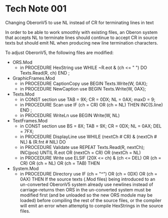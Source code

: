 # Tech Note 001
Changing OberonV5 to use NL instead of CR for terminating lines in text

In order to be able to work smoothly with existing files, an Oberon system that accepts NL to terminate lines should continue to accept CR in source texts but should emit NL when producing new line termination characters.

To adjust OberonV5, the following files are modified:
* ORS.Mod 
    * in PROCEDURE HexString use WHILE ~R.eot & (ch <= " ") DO Texts.Read(R, ch) END ;
* GraphicFrames.Mod
    * in PROCEDURE CaptionCopy use   BEGIN Texts.Write(W, 0AX);
    * in PROCEDURE NewCaption use   BEGIN Texts.Write(W, 0AX);
* Texts.Mod
    * in CONST section use     TAB = 9X; CR = 0DX; NL = 0AX;  maxD = 9;
    * in PROCEDURE Scan use       IF (ch = CR) OR (ch = NL) THEN INC(S.line) END ;
    * in PROCEDURE WriteLn use   BEGIN Write(W, NL)
* TextFrames.Mod
    * in CONST section use     BS = 8X; TAB = 9X; CR = 0DX; NL = 0AX; DEL = 7FX;
    * in PROCEDURE DisplayLine use     WHILE (nextCh # CR) & (nextCh # NL) & (R.fnt # NIL) DO
    * in PROCEDURE Validate use       REPEAT Texts.Read(R, nextCh); INC(pos) UNTIL R.eot OR (nextCh = CR) OR (nextCh = NL)
    * in PROCEDURE Write use     ELSIF (20X <= ch) & (ch <= DEL) OR (ch = CR) OR (ch = NL) OR (ch = TAB) THEN
* System.Mod
    * in PROCEDURE Directory use     IF (ch = "^") OR (ch = 0DX) OR (ch = 0AX) THEN
If the source texts (.Mod files) being introduced to an un-converted OberonV5 system already use newlines instead of carriage-returns then ORS in the un-converted system must be modified first (and be unloaded so the new ORS module may be loaded) before compiling the rest of the source files, or the compiler will emit an error when attemptig to compile HexStrings in the source files.


